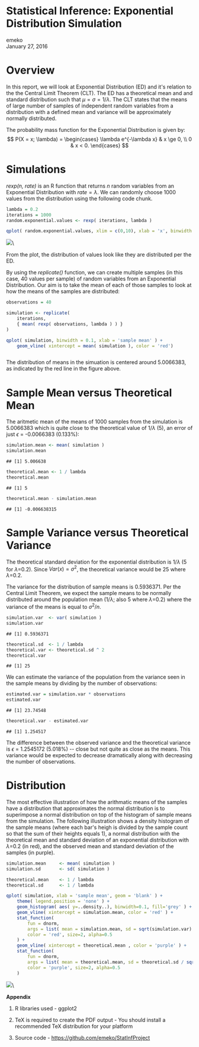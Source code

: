 # Statistical Inference: Exponential Distribution Simulation
emeko  
January 27, 2016  
# Overview

In this report, we will look at Exponential Distribution (ED) and it's relation to the the Central Limit Theorem
(CLT). The ED has a theoretical mean and and standard distribution such that
$\mu = \sigma = 1/\lambda$. The CLT states that the means of large number of samples of
independent random variables from a distribution with a defined mean and variance will be
approximately normally distributed.

The probability mass function for the Exponential Distribution is given by:
$$
P(X = x; \lambda) = \begin{cases}
    \lambda e^{-\lambda x} & x \ge 0, \\
    0                      & x < 0.
\end{cases}
$$






# Simulations

*rexp(n, rate)* is an R function that returns *n* random variables from an Exponential Distribution with $rate = \lambda$. We can randomly choose 1000 values from the distribution using the following code chunk.


```r
lambda = 0.2
iterations = 1000
random.exponential.values <- rexp( iterations, lambda )

qplot( random.exponential.values, xlim = c(0,10), xlab = 'x', binwidth = 0.25)
```

![](Simulation_files/figure-html/unnamed-chunk-2-1.png)\

From the plot, the distribution of values look like they are distributed per the ED.

By using the *replicate()* function, we can create multiple samples (in this case, 40 values per sample) of random variables from an Exponential Distribution. Our aim is to take the mean of each of those samples to look at how the means of the samples are distributed:


```r
observations = 40

simulation <- replicate(
    iterations,
    { mean( rexp( observations, lambda ) ) }
)

qplot( simulation, binwidth = 0.1, xlab = 'sample mean' ) +
    geom_vline( xintercept = mean( simulation ), color = 'red')
```

<img src="Simulation_files/figure-html/unnamed-chunk-3-1.png" title="" alt="" style="display: block; margin: auto;" />

The distribution of means in the simuation is centered around 5.0066383, as indicated
by the red line in the figure above.

# Sample Mean versus Theoretical Mean

The aritmetic mean of the means of 1000 samples from the simulation is
5.0066383 which is quite close to the theoretical value of 1/$\lambda$ (5),
an error of just $\epsilon$ = -0.0066383
(0.133%):


```r
simulation.mean <- mean( simulation )
simulation.mean
```

```
## [1] 5.006638
```

```r
theoretical.mean <- 1 / lambda
theoretical.mean
```

```
## [1] 5
```

```r
theoretical.mean - simulation.mean
```

```
## [1] -0.006638315
```


# Sample Variance versus Theoretical Variance

The theoretical standard deviation for the exponential distribution is $1/\lambda$ (5 for $\lambda$=0.2). Since $Var(x) = \sigma^2$, the theoretical variance would be
25 where $\lambda$=0.2.

The variance for the distribution of sample means is 0.5936371. Per the Central Limit
Theorem, we expect the sample means to be normally distributed around the population mean
($1/\lambda$; also 5 where $\lambda$=0.2) where the variance of the means is equal
to $\sigma^2/n$.


```r
simulation.var  <- var( simulation )
simulation.var
```

```
## [1] 0.5936371
```

```r
theoretical.sd  <- 1 / lambda
theoretical.var <- theoretical.sd ^ 2
theoretical.var
```

```
## [1] 25
```

We can estimate the variance of the population from the variance seen in the sample means by dividing by the number of observations:


```r
estimated.var = simulation.var * observations
estimated.var
```

```
## [1] 23.74548
```

```r
theoretical.var - estimated.var
```

```
## [1] 1.254517
```

The difference between the observed variance and the theoretical variance is $\epsilon$ =
1.2545172
(5.018%) -- close but not quite as close as the means. This variance would be expected to decrease dramatically along with decreasing the number of observations.

# Distribution

The most effective illustration of how the arithmatic means of the samples have a distribution
that approximates the normal distribution is to superimpose a normal distribution on top of the
histogram of sample means from the simulation. The following illustration shows a density histogram
of the sample means (where each bar's heigh is divided by the sample count so that the sum of their
heights equals 1), a normal distribution with the theoretical mean and standard deviation of an exponential distribution with $\lambda$=0.2 (in red), and the observed mean and standard deviation of the samples (in purple).


```r
simulation.mean     <- mean( simulation )
simulation.sd       <- sd( simulation )

theoretical.mean    <- 1 / lambda
theoretical.sd      <- 1 / lambda

qplot( simulation, xlab = 'sample mean', geom = 'blank' ) +
    theme( legend.position = 'none' ) +
    geom_histogram( aes( y=..density..), binwidth=0.1, fill='grey' ) +
    geom_vline( xintercept = simulation.mean, color = 'red' ) +
    stat_function(
        fun = dnorm,
        args = list( mean = simulation.mean, sd = sqrt(simulation.var) ),
        color = 'red', size=2, alpha=0.5
    ) +
    geom_vline( xintercept = theoretical.mean , color = 'purple' ) +
    stat_function(
        fun = dnorm,
        args = list( mean = theoretical.mean, sd = theoretical.sd / sqrt(observations) ),
        color = 'purple', size=2, alpha=0.5
    )
```

![](Simulation_files/figure-html/unnamed-chunk-7-1.png)\

**Appendix**

1. R libraries used 
        - ggplot2
        
2. TeX is required to create the PDF output - You should install a recommended TeX distribution for your platform

3. Source code - https://github.com/emeko/StatInfProject




